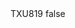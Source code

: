 <?xml version="1.0" encoding="UTF-8"?>
<CustomMetadata xmlns="http://soap.sforce.com/2006/04/metadata">
    <label>TXU819</label>
    <protected>false</protected>
</CustomMetadata>
